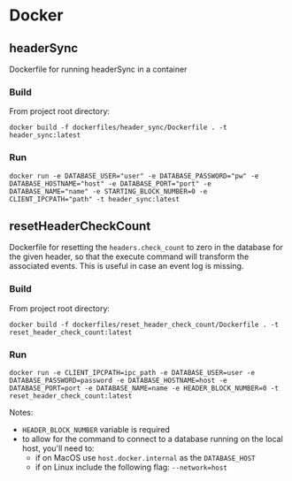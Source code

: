 # Docker

## headerSync
Dockerfile for running headerSync in a container

### Build
From project root directory:
```
docker build -f dockerfiles/header_sync/Dockerfile . -t header_sync:latest
```

### Run
```
docker run -e DATABASE_USER="user" -e DATABASE_PASSWORD="pw" -e DATABASE_HOSTNAME="host" -e DATABASE_PORT="port" -e DATABASE_NAME="name" -e STARTING_BLOCK_NUMBER=0 -e CLIENT_IPCPATH="path" -t header_sync:latest
```

## resetHeaderCheckCount
Dockerfile for resetting the `headers.check_count` to zero in the database for the given header, so that the execute command
will transform the associated events. This is useful in case an event log is missing.

### Build
From project root directory:
```
docker build -f dockerfiles/reset_header_check_count/Dockerfile . -t reset_header_check_count:latest
```

### Run
```
docker run -e CLIENT_IPCPATH=ipc_path -e DATABASE_USER=user -e DATABASE_PASSWORD=password -e DATABASE_HOSTNAME=host -e DATABASE_PORT=port -e DATABASE_NAME=name -e HEADER_BLOCK_NUMBER=0 -t reset_header_check_count:latest
```
Notes:
- `HEADER_BLOCK_NUMBER` variable is required
- to allow for the command to connect to a database running on the local host, you'll need to:
    - if on MacOS use `host.docker.internal` as the `DATABASE_HOST`
    - if on Linux include the following flag: `--network=host`
